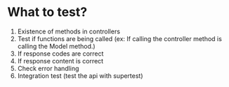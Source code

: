# What to test?

1. Existence of methods in controllers
2. Test if functions are being called (ex: If calling the controller method is calling the Model method.)
3. If response codes are correct
4. If response content is correct
5. Check error handling
6. Integration test (test the api with supertest)
